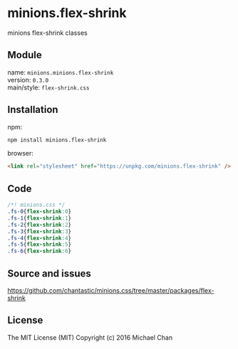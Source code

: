 # minions.flex-shrink
minions flex-shrink classes

## Module
name: `minions.minions.flex-shrink`  
version: `0.3.0`  
main/style: `flex-shrink.css`  

## Installation
npm:
```bash
npm install minions.flex-shrink
```

browser:
```html
<link rel="stylesheet" href="https://unpkg.com/minions.flex-shrink" />
```

## Code
```css
/*! minions.css */
.fs-0{flex-shrink:0}
.fs-1{flex-shrink:1}
.fs-2{flex-shrink:2}
.fs-3{flex-shrink:3}
.fs-4{flex-shrink:4}
.fs-5{flex-shrink:5}
.fs-6{flex-shrink:6}

```

## Source and issues

https://github.com/chantastic/minions.css/tree/master/packages/flex-shrink

## License

The MIT License (MIT)
Copyright (c) 2016 Michael Chan
